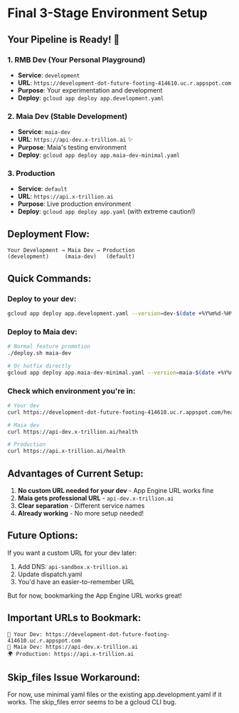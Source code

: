 # Final 3-Stage Environment Setup

## Your Pipeline is Ready! 🚀

### 1. RMB Dev (Your Personal Playground)
- **Service**: `development` 
- **URL**: `https://development-dot-future-footing-414610.uc.r.appspot.com`
- **Purpose**: Your experimentation and development
- **Deploy**: `gcloud app deploy app.development.yaml`

### 2. Maia Dev (Stable Development)
- **Service**: `maia-dev`
- **URL**: `https://api-dev.x-trillion.ai` ✨
- **Purpose**: Maia's testing environment
- **Deploy**: `gcloud app deploy app.maia-dev-minimal.yaml`

### 3. Production
- **Service**: `default`
- **URL**: `https://api.x-trillion.ai`
- **Purpose**: Live production environment
- **Deploy**: `gcloud app deploy app.yaml` (with extreme caution!)

## Deployment Flow:

```
Your Development → Maia Dev → Production
(development)     (maia-dev)   (default)
```

## Quick Commands:

### Deploy to your dev:
```bash
gcloud app deploy app.development.yaml --version=dev-$(date +%Y%m%d-%H%M%S)
```

### Deploy to Maia dev:
```bash
# Normal feature promotion
./deploy.sh maia-dev

# Or hotfix directly
gcloud app deploy app.maia-dev-minimal.yaml --version=maia-$(date +%Y%m%d-%H%M%S)
```

### Check which environment you're in:
```bash
# Your dev
curl https://development-dot-future-footing-414610.uc.r.appspot.com/health

# Maia dev  
curl https://api-dev.x-trillion.ai/health

# Production
curl https://api.x-trillion.ai/health
```

## Advantages of Current Setup:

1. **No custom URL needed for your dev** - App Engine URL works fine
2. **Maia gets professional URL** - `api-dev.x-trillion.ai`
3. **Clear separation** - Different service names
4. **Already working** - No more setup needed!

## Future Options:

If you want a custom URL for your dev later:
1. Add DNS: `api-sandbox.x-trillion.ai`
2. Update dispatch.yaml
3. You'd have an easier-to-remember URL

But for now, bookmarking the App Engine URL works great!

## Important URLs to Bookmark:

```
🧪 Your Dev: https://development-dot-future-footing-414610.uc.r.appspot.com
👥 Maia Dev: https://api-dev.x-trillion.ai
🌍 Production: https://api.x-trillion.ai
```

## Skip_files Issue Workaround:

For now, use minimal yaml files or the existing app.development.yaml if it works. The skip_files error seems to be a gcloud CLI bug.